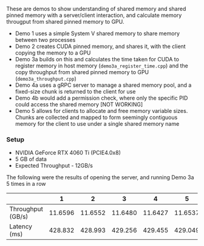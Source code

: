 These are demos to show understanding of shared memory and shared pinned memory with a server/client interaction,
and calculate memory througput from shared pinned memory to GPU.

- Demo 1 uses a simple System V shared memory to share memory between two processes
- Demo 2 creates CUDA pinned memory, and shares it, with the client copying the memory to a GPU
- Demo 3a builds on this and calculates the time taken for CUDA to register memory in host memory (`demo3a_register_time.cpp`) and the copy throughput from shared pinned memory to GPU (`demo3a_throughput.cpp`)
- Demo 4a uses a gRPC server to manage a shared memory pool, and a fixed-size chunk is returned to the client for use
- Demo 4b would add a permission check, where only the specific PID could access the shared memory \[NOT WORKING]
- Demo 5 allows for clients to allocate and free memory variable sizes. Chunks are collected and mapped to form seemingly contiguous memory for the client to use under a single shared memory name

### Setup
- NVIDIA GeForce RTX 4060 Ti (PCIE4.0x8)
- 5 GB of data
- Expected Throughput - 12GB/s

The following were the results of opening the server, and running Demo 3a 5 times in a row

|                   | 1 | 2 | 3 | 4 | 5 | Mean |
|-------------------|---|---|---|---|---|---|
| Throughput (GB/s) | 11.6596 | 11.6552 | 11.6480 | 11.6427 | 11.6537 | 11.6518 |
| Latency (ms)      | 428.832 | 428.993 | 429.256 | 429.455 | 429.049 | 429.117 |
